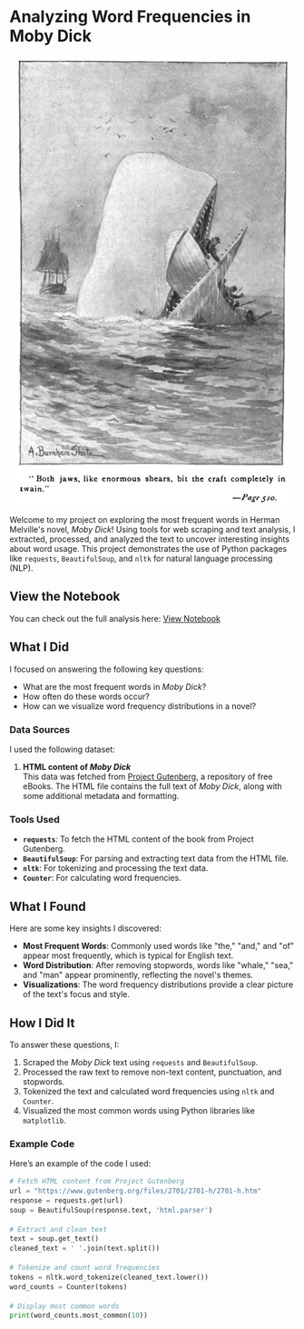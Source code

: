 # Analyzing Word Frequencies in Moby Dick
![Moby Dick Illustration](moby_dick.jpg)

Welcome to my project on exploring the most frequent words in Herman Melville's novel, *Moby Dick*! Using tools for web scraping and text analysis, I extracted, processed, and analyzed the text to uncover interesting insights about word usage. This project demonstrates the use of Python packages like `requests`, `BeautifulSoup`, and `nltk` for natural language processing (NLP).

## View the Notebook
You can check out the full analysis here: [View Notebook](https://github.com/caryhtan/Word-Frequency-in-Classic-Novels/blob/main/notebook.ipynb)

## What I Did
I focused on answering the following key questions:
- What are the most frequent words in *Moby Dick*?
- How often do these words occur?
- How can we visualize word frequency distributions in a novel?

### Data Sources
I used the following dataset:
1. **HTML content of *Moby Dick***  
   This data was fetched from [Project Gutenberg](https://www.gutenberg.org/), a repository of free eBooks. The HTML file contains the full text of *Moby Dick*, along with some additional metadata and formatting.

### Tools Used
- **`requests`**: To fetch the HTML content of the book from Project Gutenberg.
- **`BeautifulSoup`**: For parsing and extracting text data from the HTML file.
- **`nltk`**: For tokenizing and processing the text data.
- **`Counter`**: For calculating word frequencies.

## What I Found
Here are some key insights I discovered:
- **Most Frequent Words**: Commonly used words like "the," "and," and "of" appear most frequently, which is typical for English text.
- **Word Distribution**: After removing stopwords, words like "whale," "sea," and "man" appear prominently, reflecting the novel's themes.
- **Visualizations**: The word frequency distributions provide a clear picture of the text's focus and style.

## How I Did It
To answer these questions, I:
1. Scraped the *Moby Dick* text using `requests` and `BeautifulSoup`.
2. Processed the raw text to remove non-text content, punctuation, and stopwords.
3. Tokenized the text and calculated word frequencies using `nltk` and `Counter`.
4. Visualized the most common words using Python libraries like `matplotlib`.

### Example Code
Here’s an example of the code I used:
```python
# Fetch HTML content from Project Gutenberg
url = "https://www.gutenberg.org/files/2701/2701-h/2701-h.htm"
response = requests.get(url)
soup = BeautifulSoup(response.text, 'html.parser')

# Extract and clean text
text = soup.get_text()
cleaned_text = ' '.join(text.split())

# Tokenize and count word frequencies
tokens = nltk.word_tokenize(cleaned_text.lower())
word_counts = Counter(tokens)

# Display most common words
print(word_counts.most_common(10))
